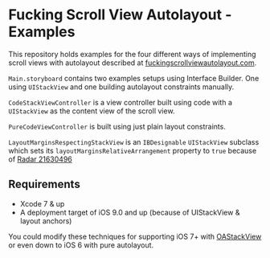 Fucking Scroll View Autolayout - Examples
=========================================

This repository holds examples for the four different ways of implementing scroll views with autolayout described at [fuckingscrollviewautolayout.com](http://fuckingscrollviewautolayout.com).

`Main.storyboard` contains two examples setups using Interface Builder. One using `UIStackView` and one building autolayout constraints manually.

`CodeStackViewController` is a view controller built using code with a `UIStackView` as the content view of the scroll view.

`PureCodeViewController` is built using just plain layout constraints.

`LayoutMarginsRespectingStackView` is an `IBDesignable` `UIStackView` subclass which sets its `layoutMarginsRelativeArrangement` property to `true` because of [Radar 21630496](https://openradar.appspot.com/21630496)

## Requirements

* Xcode 7 & up
* A deployment target of iOS 9.0 and up (because of UIStackView & layout anchors)

You could modify these techniques for supporting iOS 7+ with [OAStackView](https://github.com/oarrabi/OAStackView) or even down to iOS 6 with pure autolayout.
